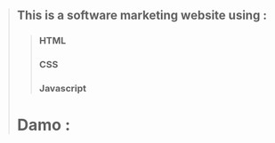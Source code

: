 
> ## This is a software marketing website using :
>> ### HTML
>> ### CSS
>> ### Javascript 
> # Damo :
